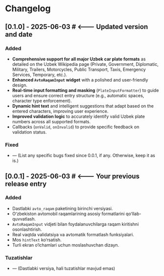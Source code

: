 # Changelog

## [0.1.0] - 2025-06-03 # <--- Updated version and date

### Added

- **Comprehensive support for all major Uzbek car plate formats** as detailed on the Uzbek Wikipedia page (Private, Government, Diplomatic, Military, Trailers, Motorcycles, Public Transport, Taxis, Emergency Services, Temporary, etc.).
- **Enhanced `AvtoRaqamInput` widget** with a polished and user-friendly design.
- **Real-time input formatting and masking** (`PlateInputFormatter`) to guide users and ensure correct entry structure (e.g., automatic spaces, character type enforcement).
- **Dynamic hint text** and intelligent suggestions that adapt based on the entered characters, improving user experience.
- **Improved validation logic** to accurately identify valid Uzbek plate numbers across all supported formats.
- Callbacks (`onValid`, `onInvalid`) to provide specific feedback on validation status.

### Fixed

- — (List any specific bugs fixed since 0.0.1, if any. Otherwise, keep it as is.)

## [0.0.1] - 2025-06-03 # <--- Your previous release entry

### Added

- Dastlabki `avto_raqam` paketining birinchi versiyasi.
- Oʻzbekiston avtomobil raqamlarining asosiy formatlarini qoʻllab-quvvatlash.
- `AvtoRaqamInput` vidjeti bilan foydalanuvchilarga raqam kiritishni osonlashtirish.
- Real vaqtda validatsiya va avtomatik formatlash funksiyalari.
- Mos `hintText` ko‘rsatish.
- Turli ekran o‘lchamlari uchun moslashuvchan dizayn.

### Tuzatishlar

- — (Dastlabki versiya, hali tuzatishlar mavjud emas)
